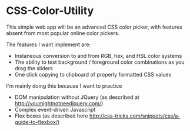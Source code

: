 CSS-Color-Utility
=================

This simple web app will be an advanced CSS color picker, with features absent from most popular online color pickers.

The features I want implement are:
- Instaneous conversion to and from RGB, hex, and HSL color systems
- The ability to test background / foreground color combinations as you drag the sliders
- One click copying to clipboard of properly formatted CSS values

I'm mainly doing this because I want to practice
- DOM manipulation without JQuery (as described at http://youmightnotneedjquery.com/)
- Complex event-driven Javascript
- Flex boxes (as described here http://css-tricks.com/snippets/css/a-guide-to-flexbox/)
